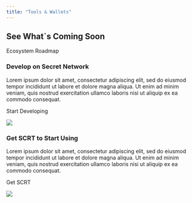 ```yaml
---
title: "Tools & Wallets"
---
```


<!-- Tools -->
<column class="spacer-s bg-black-gradient">

<block>

<card-grid-v2 header="Tools & Wallets" title="Tools & Wallets" collection="toolsAndWallets" :isPaginated="false"></card-grid-v2>

</block>

</column>









<column number="2" number-m="1" number-s="1" weight="left" class="ecosystem-pages ecosystem-pages__roadmap">

<block>

## See What`s Coming Soon

</block>

<block class="ecosystem-pages ecosystem-pages__action">

<btn class="text-center bg-invert no-arrow" url="/ecosystem/ecosystem-roadmap">Ecosystem Roadmap</btn>

</block>

</column>









<column class="ecosystem-pages ecosystem-pages__two-columns" number="2" weight="left">

<block>

### Develop on Secret Network

Lorem ipsum dolor sit amet, consectetur adipiscing elit, sed do eiusmod tempor incididunt ut labore et dolore magna aliqua. Ut enim ad minim veniam, quis nostrud exercitation ullamco laboris nisi ut aliquip ex ea commodo consequat. 

<btn class="text-center bg-invert no-arrow" url="/">Start Developing</btn>

</block>

<block class="ecosystem-pages__two-columns__img">

![](https://ik.imagekit.io/secretnetwork/images/Explore_e9fc986462_YgLa-7w-L.png)

</block>

</column>










<column class="ecosystem-pages ecosystem-pages__two-columns" number="2" weight="left">

<block>

### Get SCRT to Start Using

Lorem ipsum dolor sit amet, consectetur adipiscing elit, sed do eiusmod tempor incididunt ut labore et dolore magna aliqua. Ut enim ad minim veniam, quis nostrud exercitation ullamco laboris nisi ut aliquip ex ea commodo consequat. 

<btn class="text-center bg-invert no-arrow" url="/">Get SCRT</btn>

</block>

<block class="ecosystem-pages__two-columns__img">

![](https://ik.imagekit.io/secretnetwork/images/Build_26a1d0a89f_J4MvBZfBf.png)

</block>

</column>